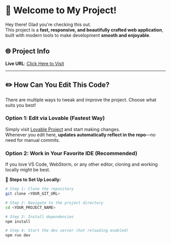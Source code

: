 # 🎉 Welcome to My Project!

Hey there! Glad you're checking this out.  
This project is a **fast, responsive, and beautifully crafted web application**, built with modern tools to make development **smooth and enjoyable**.  

## 🌐 Project Info  

**Live URL**: [Click Here to Visit](https://lovable.dev/projects/2c833c46-b0dc-4ac9-bbc3-5fa1b5a7da0f)  

---

## ✏️ How Can You Edit This Code?

There are multiple ways to tweak and improve the project. Choose what suits you best!

### **Option 1: Edit via Lovable (Fastest Way)**
Simply visit [Lovable Project](https://lovable.dev/projects/2c833c46-b0dc-4ac9-bbc3-5fa1b5a7da0f) and start making changes.  
Whenever you edit here, **updates automatically reflect in the repo**—no need for manual commits.

### **Option 2: Work in Your Favorite IDE (Recommended)**
If you love VS Code, WebStorm, or any other editor, cloning and working locally might be best.  

🔹 **Steps to Set Up Locally:**  
```sh
# Step 1: Clone the repository
git clone <YOUR_GIT_URL>

# Step 2: Navigate to the project directory
cd <YOUR_PROJECT_NAME>

# Step 3: Install dependencies
npm install

# Step 4: Start the dev server (hot reloading enabled)
npm run dev
